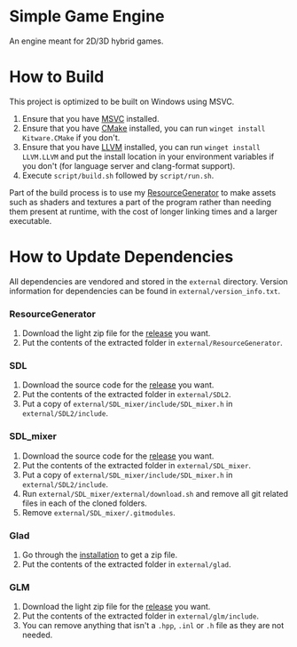 # Simple Game Engine
An engine meant for 2D/3D hybrid games.

# How to Build
This project is optimized to be built on Windows using MSVC.

1. Ensure that you have [MSVC](https://visualstudio.microsoft.com/downloads/) installed.
2. Ensure that you have [CMake](https://cmake.org/download/) installed, you can run `winget install Kitware.CMake` if
   you don't.
3. Ensure that you have [LLVM](https://releases.llvm.org/) installed, you can run `winget install LLVM.LLVM` and put the
   install location in your environment variables if you don't (for language server and clang-format support).
4. Execute `script/build.sh` followed by `script/run.sh`.

Part of the build process is to use my [ResourceGenerator](https://github.com/ConnorSweeneyDev/ResourceGenerator) to
make assets such as shaders and textures a part of the program rather than needing them present at runtime, with the
cost of longer linking times and a larger executable.

# How to Update Dependencies
All dependencies are vendored and stored in the `external` directory. Version information for dependencies can be found
in `external/version_info.txt`.

### ResourceGenerator
1. Download the light zip file for the [release](https://github.com/ConnorSweeneyDev/ResourceGenerator/releases) you
   want.
2. Put the contents of the extracted folder in `external/ResourceGenerator`.

### SDL
1. Download the source code for the [release](https://github.com/libsdl-org/SDL/releases) you want.
2. Put the contents of the extracted folder in `external/SDL2`.
3. Put a copy of `external/SDL_mixer/include/SDL_mixer.h` in `external/SDL2/include`.

### SDL_mixer
1. Download the source code for the [release](https://github.com/libsdl-org/SDL_mixer/releases) you want.
2. Put the contents of the extracted folder in `external/SDL_mixer`.
3. Put a copy of `external/SDL_mixer/include/SDL_mixer.h` in `external/SDL2/include`.
4. Run `external/SDL_mixer/external/download.sh` and remove all git related files in each of the cloned folders.
5. Remove `external/SDL_mixer/.gitmodules`.

### Glad
1. Go through the [installation](https://glad.dav1d.de/) to get a zip file.
2. Put the contents of the extracted folder in `external/glad`.

### GLM
1. Download the light zip file for the [release](https://github.com/g-truc/glm/releases) you want.
2. Put the contents of the extracted folder in `external/glm/include`.
3. You can remove anything that isn't a `.hpp`, `.inl` or `.h` file as they are not needed.
